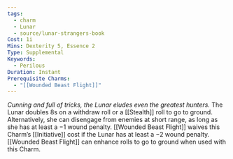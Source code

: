 ```yaml
---
tags:
  - charm
  - Lunar
  - source/lunar-strangers-book
Cost: 1i
Mins: Dexterity 5, Essence 2
Type: Supplemental
Keywords:
  - Perilous
Duration: Instant
Prerequisite Charms:
  - "[[Wounded Beast Flight]]"
---
```

*Cunning and full of tricks, the Lunar eludes even the greatest hunters.*
The Lunar doubles 8s on a withdraw roll or a [[Stealth]] roll to go to ground. Alternatively, she can disengage from enemies at short range, as long as she has at least a −1 wound penalty.
[[Wounded Beast Flight]] waives this Charm’s [[Initiative]] cost if the Lunar has at least a −2 wound penalty.
[[Wounded Beast Flight]] can enhance rolls to go to ground when used with this Charm.
